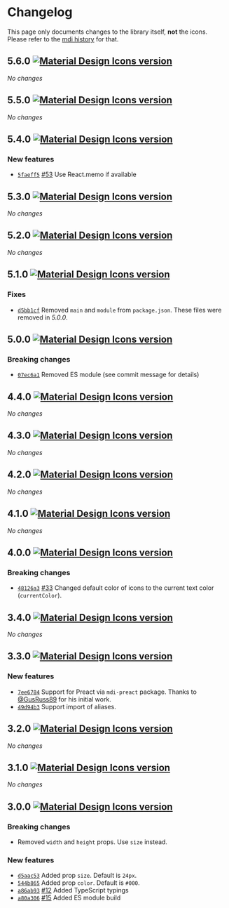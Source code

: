 # Changelog

This page only documents changes to the library itself, **not** the icons. Please refer to the [mdi history](https://materialdesignicons.com/history) for that.

<!-- Changelog list -->

## 5.6.0 [![Material Design Icons version](https://img.shields.io/badge/mdi-v3.9.97-blue.svg?style=flat-square)](https://materialdesignicons.com)

_No changes_

## 5.5.0 [![Material Design Icons version](https://img.shields.io/badge/mdi-v3.7.95-blue.svg?style=flat-square)](https://materialdesignicons.com)

_No changes_

## 5.4.0 [![Material Design Icons version](https://img.shields.io/badge/mdi-v3.6.95-blue.svg?style=flat-square)](https://materialdesignicons.com)

### New features

- [`5faeff5`](https://github.com/levrik/mdi-react/commit/5faeff515a7e74ff3e300c075f455a06162f7b2a) [#53](https://github.com/levrik/mdi-react/pull/53) Use React.memo if available

## 5.3.0 [![Material Design Icons version](https://img.shields.io/badge/mdi-v3.5.95-blue.svg?style=flat-square)](https://materialdesignicons.com)

_No changes_

## 5.2.0 [![Material Design Icons version](https://img.shields.io/badge/mdi-v3.3.92-blue.svg?style=flat-square)](https://materialdesignicons.com)

_No changes_

## 5.1.0 [![Material Design Icons version](https://img.shields.io/badge/mdi-v3.2.89-blue.svg?style=flat-square)](https://materialdesignicons.com)

### Fixes

- [`d5bb1cf`](https://github.com/levrik/mdi-react/commit/d5bb1cfcb7856af6e60828265baed6ec58c527d8) Removed `main` and `module` from `package.json`. These files were removed in _5.0.0_.

## 5.0.0 [![Material Design Icons version](https://img.shields.io/badge/mdi-v3.0.39-blue.svg?style=flat-square)](https://materialdesignicons.com)

### Breaking changes

- [`07ec6a1`](https://github.com/levrik/mdi-react/commit/07ec6a17f10c5ec410736e57e6187287e24a32c1) Removed ES module (see commit message for details)

## 4.4.0 [![Material Design Icons version](https://img.shields.io/badge/mdi-v2.8.94-blue.svg?style=flat-square)](https://materialdesignicons.com)

_No changes_

## 4.3.0 [![Material Design Icons version](https://img.shields.io/badge/mdi-v2.7.94-blue.svg?style=flat-square)](https://materialdesignicons.com)

_No changes_

## 4.2.0 [![Material Design Icons version](https://img.shields.io/badge/mdi-v2.6.95-blue.svg?style=flat-square)](https://materialdesignicons.com)

_No changes_

## 4.1.0 [![Material Design Icons version](https://img.shields.io/badge/mdi-v2.5.94-blue.svg?style=flat-square)](https://materialdesignicons.com)

_No changes_

## 4.0.0 [![Material Design Icons version](https://img.shields.io/badge/mdi-v2.4.85-blue.svg?style=flat-square)](https://materialdesignicons.com)

### Breaking changes

- [`48126a3`](https://github.com/levrik/mdi-react/commit/48126a3c7cef0d22b61c84bbb2f6bd8f2a7f880d) [#33](https://github.com/levrik/mdi-react/pull/33) Changed default color of icons to the current text color (`currentColor`).

## 3.4.0 [![Material Design Icons version](https://img.shields.io/badge/mdi-v2.4.85-blue.svg?style=flat-square)](https://materialdesignicons.com)

_No changes_

## 3.3.0 [![Material Design Icons version](https://img.shields.io/badge/mdi-v2.3.54-blue.svg?style=flat-square)](https://materialdesignicons.com)

### New features

- [`7ee6784`](https://github.com/levrik/mdi-react/commit/7ee678454dedf1dc3f553b023dfebc89211f84bd) Support for Preact via `mdi-preact` package. Thanks to [@GusRuss89](https://github.com/GusRuss89) for his initial work.
- [`49d94b3`](https://github.com/levrik/mdi-react/commit/49d94b3c09ffa42f43554b714a8696d25ebd9fe5) Support import of aliases.

## 3.2.0 [![Material Design Icons version](https://img.shields.io/badge/mdi-v2.3.54-blue.svg?style=flat-square)](https://materialdesignicons.com)

_No changes_

## 3.1.0 [![Material Design Icons version](https://img.shields.io/badge/mdi-v2.2.43-blue.svg?style=flat-square)](https://materialdesignicons.com)

_No changes_

## 3.0.0 [![Material Design Icons version](https://img.shields.io/badge/mdi-v2.1.99-blue.svg?style=flat-square)](https://materialdesignicons.com)

### Breaking changes

- Removed `width` and `height` props. Use `size` instead.

### New features

- [`d5aac53`](https://github.com/levrik/mdi-react/commit/d5aac537dfcf800a1cdbc24975b4efcdb7766981) Added prop `size`. Default is `24px`.
- [`544b865`](https://github.com/levrik/mdi-react/commit/544b865a886fd87233e8fe4e0201832bd39286db) Added prop `color`. Default is `#000`.
- [`a86ab93`](https://github.com/levrik/mdi-react/commit/a86ab93cb18456662b70767828f31730419392ea) [#12](https://github.com/levrik/mdi-react/pull/12) Added TypeScript typings
- [`a80a306`](https://github.com/levrik/mdi-react/commit/a80a306c701d47541b6a8efff3e2dc114204189b) [#15](https://github.com/levrik/mdi-react/pull/15) Added ES module build
